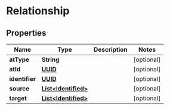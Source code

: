 

# Relationship

## Properties

Name | Type | Description | Notes
------------ | ------------- | ------------- | -------------
**atType** | **String** |  |  [optional]
**atId** | [**UUID**](UUID.md) |  |  [optional]
**identifier** | [**UUID**](UUID.md) |  |  [optional]
**source** | [**List&lt;Identified&gt;**](Identified.md) |  |  [optional]
**target** | [**List&lt;Identified&gt;**](Identified.md) |  |  [optional]



